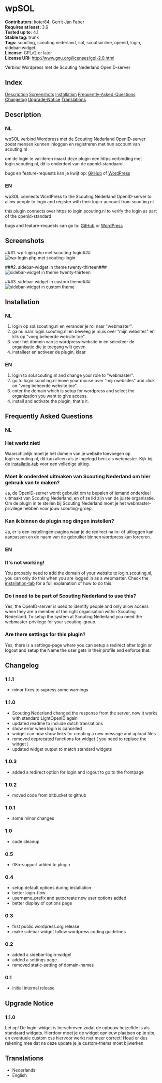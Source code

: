 # wpSOL #
**Contributors:** koter84, Gerrit Jan Faber  
**Requires at least:** 3.6  
**Tested up to:** 4.1  
**Stable tag:** trunk  
**Tags:** scouting, scouting nederland, sol, scoutsonline, openid, login, sidebar-widget  
**License:** GPLv2 or later  
**License URI:** http://www.gnu.org/licenses/gpl-2.0.html  

Verbind Wordpress met de Scouting Nederland OpenID-server

## Index ##

[Description](#description)
[Screenshots](#screenshots)
[Installation](#installation)
[Frequently-Asked-Questions](#frequently-asked-questions)
[Changelog](#changelog)
[Upgrade-Notice](#upgrade-notice)
[Translations](#translations)

## Description ##

### NL

wpSOL verbind Wordpress met de Scouting Nederland OpenID-server zodat mensen kunnen inloggen en registreren met hun account van scouting.nl

om de login te valideren maakt deze plugin een https verbinding met login.scouting.nl, dit is onderdeel van de openid-standaard.

bugs en feature-requests kan je kwijt op: [GitHub](https://github.com/koter84/wpSOL/issues) of [WordPress](https://wordpress.org/support/plugin/wpsol)

### EN

wpSOL connects WordPress to the Scouting Nederland OpenID-server to allow people to login and register with their login-account from scouting.nl

this plugin connects over https to login.scouting.nl to verify the login as part of the openid-standard

bugs and feature-requests can go to: [GitHub](https://github.com/koter84/wpSOL/issues) or [WordPress](https://wordpress.org/support/plugin/wpsol)

## Screenshots ##

###1. wp-login.php met scouting-login###
![wp-login.php met scouting-login](https://ps.w.org/wpsol/assets/screenshot-1.png)

###2. sidebar-widget in theme twenty-thirteen###
![sidebar-widget in theme twenty-thirteen](https://ps.w.org/wpsol/assets/screenshot-2.png)

###3. sidebar-widget in custom theme###
![sidebar-widget in custom theme](https://ps.w.org/wpsol/assets/screenshot-3.png)


## Installation ##

### NL

1. login op sol.scouting.nl en verander je rol naar "webmaster".
1. ga nu naar login.scouting.nl en beweeg je muis over "mijn websites" en klik op "voeg beheerde website toe".
1. voer het domein van je wordpress-website in en selecteer de organisatie die je toegang wilt geven.
1. installeer en activeer de plugin, klaar.

### EN

1. login to sol.scouting.nl and change your role to "webmaster". 
1. go to login.scouting.nl move your mouse over "mijn websites" and click on "voeg beheerde website toe".
1. enter the domain which is setup for wordpress and select the organization you want to give access.
1. install and activate the plugin, that's it.

## Frequently Asked Questions ##

### NL

### Het werkt niet! ###

Waarschijnlijk moet je het domein van je website toevoegen op login.scouting.nl, dit kan alleen als je ingelogd bent als webmaster.
Kijk bij de [installatie-tab](https://wordpress.org/plugins/wpsol/installation/) voor een volledige uitleg.

### Moet ik onderdeel uitmaken van Scouting Nederland om hier gebruik van te maken? ###

Ja, de OpenID-server wordt gebruikt om te bepalen of iemand onderdeel uitmaakt van Scouting Nederland, en of ze lid zijn van de juiste organisatie.
Om de plugin in te stellen bij Scouting Nederland moet je het webmaster-privilege hebben voor jouw scouting-groep.

### Kan ik binnen de plugin nog dingen instellen? ###

Ja, er is een instellingen-pagina waar je de redirect na in- of uitloggen kan aanpassen en de naam van de gebruiker binnen wordpress kan forceren.

### EN

### It's not working! ###

You probably need to add the domain of your website to login.scouting.nl, you can only do this when you are logged in as a webmaster.
Check the [installation-tab](https://wordpress.org/plugins/wpsol/installation/) for a full explanation of how to do this.

### Do i need to be part of Scouting Nederland to use this? ###

Yes, the OpenID-server is used to identify people and only allow access when they are a member of the right organisation within Scouting Nederland.
To setup the system at Scouting Nederland you need the webmaster-privilege for your scouting-group.

### Are there settings for this plugin? ###

Yes, there is a settings-page where you can setup a redirect after login or logout and setup the Name the user gets in their profile and enforce that.

## Changelog ##

### 1.1.1 ###
* minor fixes to supress some warnings

### 1.1.0 ###
* Scouting Nederland changed the response from the server, now it works with standard LightOpenID again
* updated readme to include dutch translations
* show error when login is cancelled
* widget can now show links for creating a new message and upload files
* removed deprecated functions for widget ( you need to replace the widget )
* updated widget output to match standard widgets

### 1.0.3 ###
* added a redirect option for login and logout to go to the frontpage

### 1.0.2 ###
* moved code from bitbucket to github

### 1.0.1 ###
* some minor changes

### 1.0 ###
* code cleanup

### 0.5 ###
* i18n-support added to plugin

### 0.4 ###
* setup default options during installation
* better login-flow
* username_prefix and autocreate new user options added
* better display of options page

### 0.3 ###
* first public wordpress.org release
* make sidebar widget follow wordpress coding guidelines

### 0.2 ###
* added a sidebar-login-widget
* added a settings page
* removed static-setting of domain-names

### 0.1 ###
* initial internal release

## Upgrade Notice ##

### 1.1.0 ###
Let op! De login-widget is herschreven zodat de opbouw hetzelfde is als standaard widgets.
Hierdoor moet je de widget opnieuw plaatsen op je site, en eventuele custom css hiervoor werkt niet meer correct!
Houd er dus rekening mee dat na deze update je je custom-thema moet bijwerken.

## Translations ##

* Nederlands
* English

